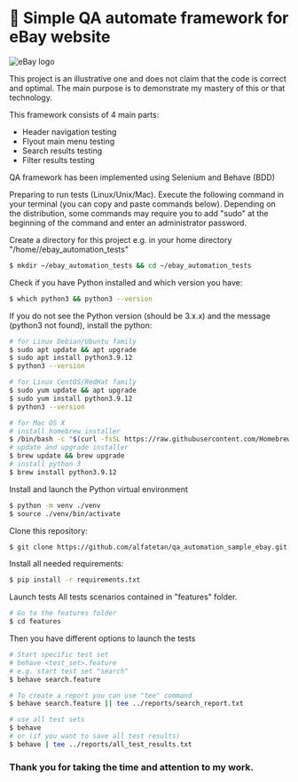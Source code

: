 # :snake: Simple QA automate framework for eBay website

![eBay logo](/readme_makeup/images/eBay_logo.png)

This project is an illustrative one and does not claim that the code is correct and optimal. The main purpose is to demonstrate my mastery of this or that technology.

This framework consists of 4 main parts:

- Header navigation testing
- Flyout main menu testing
- Search results testing
- Filter results testing

QA framework has been implemented using Selenium and Behave (BDD)

Preparing to run tests (Linux/Unix/Mac).
Execute the following command in your terminal (you can copy and paste commands below). Depending on the distribution, some commands may require you to add "sudo" at the beginning of the command and enter an administrator password.

Create a directory for this project e.g. in your home directory "/home/<user>/ebay_automation_tests"

```bash
$ mkdir ~/ebay_automation_tests && cd ~/ebay_automation_tests
```

Check if you have Python installed and which version you have:

```bash
$ which python3 && python3 --version
```

If you do not see the Python version (should be 3.x.x) and the message (python3 not found), install the python:

```bash
# for Linux Debian/Ubuntu family
$ sudo apt update && apt upgrade
$ sudo apt install python3.9.12
$ python3 --version

# for Linux CentOS/RedHat family
$ sudo yum update && apt upgrade
$ sudo yum install python3.9.12
$ python3 --version

# for Mac OS X
# install homebrew installer
$ /bin/bash -c "$(curl -fsSL https://raw.githubusercontent.com/Homebrew/install/HEAD/install.sh)"
# update and upgrade installer
$ brew update && brew upgrade
# install python 3
$ brew install python3.9.12
```

Install and launch the Python virtual environment

```bash
$ python -m venv ./venv
$ source ./venv/bin/activate
```

Clone this repository:

```bash
$ git clone https://github.com/alfatetan/qa_automation_sample_ebay.git
```

Install all needed requirements:

```bash
$ pip install -r requirements.txt
```

Launch tests
All tests scenarios contained in "features" folder.

```bash
# Go to the features folder
$ cd features
```

Then you have different options to launch the tests

```bash
# Start specific test set
# behave <test_set>.feature
# e.g. start test set "search"
$ behave search.feature

# To create a report you can use "tee" command
$ behave search.feature || tee ../reports/search_report.txt

# use all test sets
$ behave
# or (if you want to save all test results)
$ behave | tee ../reports/all_test_results.txt
```

### Thank you for taking the time and attention to my work.
